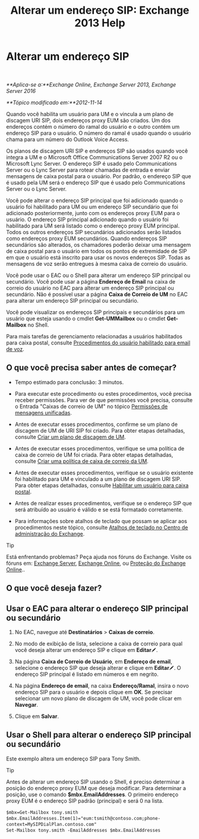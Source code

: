 ﻿---
title: 'Alterar um endereço SIP: Exchange 2013 Help'
TOCTitle: Alterar um endereço SIP
ms:assetid: 33f4f464-9baa-48af-bf5e-a0d55bb45f60
ms:mtpsurl: https://technet.microsoft.com/pt-br/library/Dd335189(v=EXCHG.150)
ms:contentKeyID: 50556161
ms.date: 05/22/2018
mtps_version: v=EXCHG.150
ms.translationtype: MT
---

# Alterar um endereço SIP

 

_**Aplica-se a:**Exchange Online, Exchange Server 2013, Exchange Server 2016_

_**Tópico modificado em:**2012-11-14_

Quando você habilita um usuário para UM e o vincula a um plano de discagem URI SIP, dois endereços proxy EUM são criados. Um dos endereços contém o número do ramal do usuário e o outro contém um endereço SIP para o usuário. O número do ramal é usado quando o usuário chama para um número do Outlook Voice Access.

Os planos de discagem URI SIP e endereços SIP são usados quando você integra a UM e o Microsoft Office Communications Server 2007 R2 ou o Microsoft Lync Server. O endereço SIP é usado pelo Communications Server ou o Lync Server para rotear chamadas de entrada e enviar mensagens de caixa postal para o usuário. Por padrão, o endereço SIP que é usado pela UM será o endereço SIP que é usado pelo Communications Server ou o Lync Server.

Você pode alterar o endereço SIP principal que foi adicionado quando o usuário foi habilitado para UM ou um endereço SIP secundário que foi adicionado posteriormente, junto com os endereços proxy EUM para o usuário. O endereço SIP principal adicionado quando o usuário foi habilitado para UM será listado como o endereço proxy EUM principal. Todos os outros endereços SIP secundários adicionados serão listados como endereços proxy EUM secundários. Quando endereços SIP secundários são alterados, os chamadores poderão deixar uma mensagem de caixa postal para o usuário em todos os pontos de extremidade de SIP em que o usuário está inscrito para usar os novos endereços SIP. Todas as mensagens de voz serão entregues à mesma caixa de correio do usuário.

Você pode usar o EAC ou o Shell para alterar um endereço SIP principal ou secundário. Você pode usar a página **Endereço de Email** na caixa de correio do usuário no EAC para alterar um endereço SIP principal ou secundário. Não é possível usar a página **Caixa de Correio de UM** no EAC para alterar um endereço SIP principal ou secundário.

Você pode visualizar os endereços SIP principais e secundários para um usuário que esteja usando o cmdlet **Get-UMMailbox** ou o cmdlet **Get-Mailbox** no Shell.

Para mais tarefas de gerenciamento relacionadas a usuários habilitados para caixa postal, consulte [Procedimentos do usuário habilitado para email de voz](voice-mail-enabled-user-procedures-exchange-2013-help.md).

## O que você precisa saber antes de começar?

  - Tempo estimado para conclusão: 3 minutos.

  - Para executar este procedimento ou estes procedimentos, você precisa receber permissões. Para ver de que permissões você precisa, consulte o Entrada "Caixas de correio de UM" no tópico [Permissões de mensagens unificadas](unified-messaging-permissions-exchange-2013-help.md).

  - Antes de executar esses procedimentos, confirme se um plano de discagem de UM de URI SIP foi criado. Para obter etapas detalhadas, consulte [Criar um plano de discagem de UM](create-a-um-dial-plan-exchange-2013-help.md).

  - Antes de executar esses procedimentos, verifique se uma política de caixa de correio de UM foi criada. Para obter etapas detalhadas, consulte [Criar uma política de caixa de correio da UM](create-a-um-mailbox-policy-exchange-2013-help.md).

  - Antes de executar esses procedimentos, verifique se o usuário existente foi habilitado para UM e vinculado a um plano de discagem URI SIP. Para obter etapas detalhadas, consulte [Habilitar um usuário para caixa postal](enable-a-user-for-voice-mail-exchange-2013-help.md).

  - Antes de realizar esses procedimentos, verifique se o endereço SIP que será atribuído ao usuário é válido e se está formatado corretamente.

  - Para informações sobre atalhos de teclado que possam se aplicar aos procedimentos neste tópico, consulte [Atalhos de teclado no Centro de administração do Exchange](keyboard-shortcuts-in-the-exchange-admin-center-exchange-online-protection-help.md).


> [!TIP]
> Está enfrentando problemas? Peça ajuda nos fóruns do Exchange. Visite os fóruns em: <A href="https://go.microsoft.com/fwlink/p/?linkid=60612">Exchange Server</A>, <A href="https://go.microsoft.com/fwlink/p/?linkid=267542">Exchange Online</A>, ou <A href="https://go.microsoft.com/fwlink/p/?linkid=285351">Proteção do Exchange Online</A>..



## O que você deseja fazer?

## Usar o EAC para alterar o endereço SIP principal ou secundário

1.  No EAC, navegue até **Destinatários** \> **Caixas de correio**.

2.  No modo de exibição de lista, selecione a caixa de correio para qual você deseja alterar um endereço SIP e clique em **Editar**![Ícone de edição](images/JJ218640.6f53ccb2-1f13-4c02-bea0-30690e6ea71d(EXCHG.150).gif "Ícone de edição").

3.  Na página **Caixa de Correio de Usuário**, em **Endereço de email**, selecione o endereço SIP que deseja alterar e clique em **Editar**![Ícone de edição](images/JJ218640.6f53ccb2-1f13-4c02-bea0-30690e6ea71d(EXCHG.150).gif "Ícone de edição"). O endereço SIP principal é listado em números e em negrito.

4.  Na página **Endereço de email**, na caixa **Endereço/Ramal**, insira o novo endereço SIP para o usuário e depois clique em **OK**. Se precisar selecionar um novo plano de discagem de UM, você pode clicar em **Navegar**.

5.  Clique em **Salvar**.

## Usar o Shell para alterar o endereço SIP principal ou secundário

Este exemplo altera um endereço SIP para Tony Smith.


> [!TIP]
> Antes de alterar um endereço SIP usando o Shell, é preciso determinar a posição do endereço proxy EUM que deseja modificar. Para determinar a posição, use o comando <STRONG>$mbx.EmailAddresses</STRONG>. O primeiro endereço proxy EUM é o endereço SIP padrão (principal) e será 0 na lista.



    $mbx=Get-Mailbox tony.smith
    $mbx.EmailAddresses.Item(1)="eum:tsmith@contoso.com;phone-context=MySIPDialPlan.contoso.com"
    Set-Mailbox tony.smith -EmailAddresses $mbx.EmailAddresses

